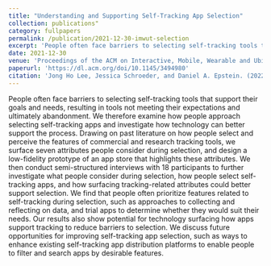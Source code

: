 ```yaml
---
title: "Understanding and Supporting Self-Tracking App Selection"
collection: publications"
category: fullpapers
permalink: /publication/2021-12-30-imwut-selection
excerpt: 'People often face barriers to selecting self-tracking tools that support their goals and needs, resulting in tools not meeting their expectations and ultimately abandonment. We therefore examine how people approach selecting self-tracking apps and investigate how technology can better support the process. Drawing on past literature on how people select and perceive the features of commercial and research tracking tools, we surface seven attributes people consider during selection, and design a low-fidelity prototype of an app store that highlights these attributes. We then conduct semi-structured interviews with 18 participants to further investigate what people consider during selection, how people select self-tracking apps, and how surfacing tracking-related attributes could better support selection. We find that people often prioritize features related to self-tracking during selection, such as approaches to collecting and reflecting on data, and trial apps to determine whether they would suit their needs. Our results also show potential for technology surfacing how apps support tracking to reduce barriers to selection. We discuss future opportunities for improving self-tracking app selection, such as ways to enhance existing self-tracking app distribution platforms to enable people to filter and search apps by desirable features.'
date: 2021-12-30
venue: 'Proceedings of the ACM on Interactive, Mobile, Wearable and Ubiquitous Technologies (IMWUT)'
paperurl: 'https://dl.acm.org/doi/10.1145/3494980'
citation: 'Jong Ho Lee, Jessica Schroeder, and Daniel A. Epstein. (2022). &quot;Understanding and Supporting Self-Tracking App Selection.&quot; <i>Proceedings of the ACM on Interactive, Mobile, Wearable and Ubiquitous Technologies (IMWUT) Vol. 5, No. 4.</i>'
---
```

People often face barriers to selecting self-tracking tools that support their goals and needs, resulting in tools not meeting their expectations and ultimately abandonment. We therefore examine how people approach selecting self-tracking apps and investigate how technology can better support the process. Drawing on past literature on how people select and perceive the features of commercial and research tracking tools, we surface seven attributes people consider during selection, and design a low-fidelity prototype of an app store that highlights these attributes. We then conduct semi-structured interviews with 18 participants to further investigate what people consider during selection, how people select self-tracking apps, and how surfacing tracking-related attributes could better support selection. We find that people often prioritize features related to self-tracking during selection, such as approaches to collecting and reflecting on data, and trial apps to determine whether they would suit their needs. Our results also show potential for technology surfacing how apps support tracking to reduce barriers to selection. We discuss future opportunities for improving self-tracking app selection, such as ways to enhance existing self-tracking app distribution platforms to enable people to filter and search apps by desirable features.
